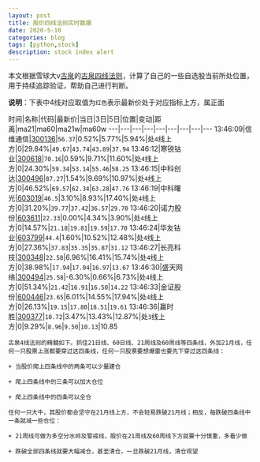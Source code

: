 ```yaml
---
layout: post
title: 股价四线法则实时数据
date: 2020-5-10
categories: blog
tags: [python,stock]
description: stock index alert
---
```



本文根据雪球大v[古泉](https://xueqiu.com/u/7148646888)的[古泉四线法则](https://xueqiu.com/7148646888/130498192)，计算了自己的一些自选股当前所处位置，用于持续追踪验证，帮助自己进行判断。

**说明**：下表中4线对应取值为`红色`表示最新价处于对应指标上方，属正面

时间|名称|代码|最新价|当日|3日|5日|位置|变动|距离|ma21|ma60|ma21w|ma60w
---|---|---|---|---|---|---|---|---
13:46:09|信维通信|[300136](https://xueqiu.com/S/SZ300136)|`56.37`|0.52%|5.77%|5.94%|处`4`线上方|0|29.84%|`49.67`|`43.74`|`43.89`|`37.94`
13:46:12|寒锐钴业|[300618](https://xueqiu.com/S/SZ300618)|`70.16`|0.59%|9.71%|11.60%|处`4`线上方|0|24.30%|`59.34`|`53.14`|`55.46`|`58.25`
13:46:15|中科创达|[300496](https://xueqiu.com/S/SZ300496)|`87.27`|1.54%|9.69%|10.97%|处`4`线上方|0|46.52%|`69.57`|`62.34`|`63.28`|`47.76`
13:46:19|中科曙光|[603019](https://xueqiu.com/S/SH603019)|`46.5`|3.10%|8.93%|17.40%|处`4`线上方|0|31.20%|`39.77`|`37.42`|`36.57`|`29.70`
13:46:20|诺力股份|[603611](https://xueqiu.com/S/SH603611)|`22.33`|0.00%|4.34%|3.90%|处`4`线上方|0|14.57%|`21.18`|`19.81`|`19.59`|`17.70`
13:46:24|华友钴业|[603799](https://xueqiu.com/S/SH603799)|`44.4`|1.60%|10.52%|12.48%|处`4`线上方|0|27.36%|`37.83`|`35.35`|`35.87`|`31.12`
13:46:27|长亮科技|[300348](https://xueqiu.com/S/SZ300348)|`22.58`|6.96%|16.41%|15.74%|处`4`线上方|0|38.98%|`17.94`|`17.04`|`16.97`|`13.67`
13:46:30|盛天网络|[300494](https://xueqiu.com/S/SZ300494)|`25.58`|-6.30%|0.66%|6.73%|处`4`线上方|0|51.34%|`21.42`|`16.91`|`16.50`|`14.22`
13:46:33|金证股份|[600446](https://xueqiu.com/S/SH600446)|`23.65`|6.01%|14.55%|17.94%|处`4`线上方|0|26.13%|`19.15`|`17.80`|`18.51`|`19.61`
13:46:36|赢时胜|[300377](https://xueqiu.com/S/SZ300377)|`10.72`|3.47%|13.43%|12.87%|处`3`线上方|0|9.29%|`8.96`|`9.50`|`10.13`|10.85

```
古泉4线法则的精髓如下。抓住21日线、60日线、21周线及60周线等四条线，外加21月线，任何一只股票上涨都要穿过这四条线，任何一只股票要想爆雷也要先下穿过这四条线：

+ 当股价爬上四条线中的两条可以少量建仓

+ 爬上四条线中的三条可以加大仓位

+ 爬上四条线中的四条可以全仓

任何一只大牛，其股价都会坚守在21月线上方，不会轻易跌破21月线；相反，每跌破四条线中一条就减一些仓位：

+ 21周线可做为多空分水岭及警戒线，股价在21周线及60周线下方就要十分慎重，多看少做

+ 跌破全部四条线就要大幅减仓，甚至清仓，一旦跌破21月线，清仓观望
```